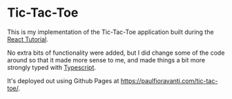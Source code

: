 # Tic-Tac-Toe

This is my implementation of the Tic-Tac-Toe application built during the
[React Tutorial][].

No extra bits of functionality were added, but I did change some of the code
around so that it made more sense to me, and made things a bit more strongly
typed with [Typescript][].

It's deployed out using Github Pages at
<https://paulfioravanti.com/tic-tac-toe/>.

[React Tutorial]: https://reactjs.org/tutorial/tutorial.html
[Typescript]: https://www.typescriptlang.org/
